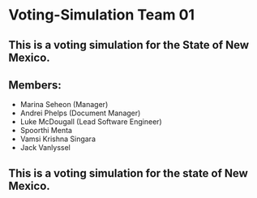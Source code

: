 # Voting-Simulation Team 01
## This is a voting simulation for the State of New Mexico.

## Members:
- Marina Seheon (Manager)
- Andrei Phelps (Document Manager)
- Luke McDougall (Lead Software Engineer)
- Spoorthi Menta
- Vamsi Krishna Singara
- Jack Vanlyssel

## This is a voting simulation for the state of New Mexico.
